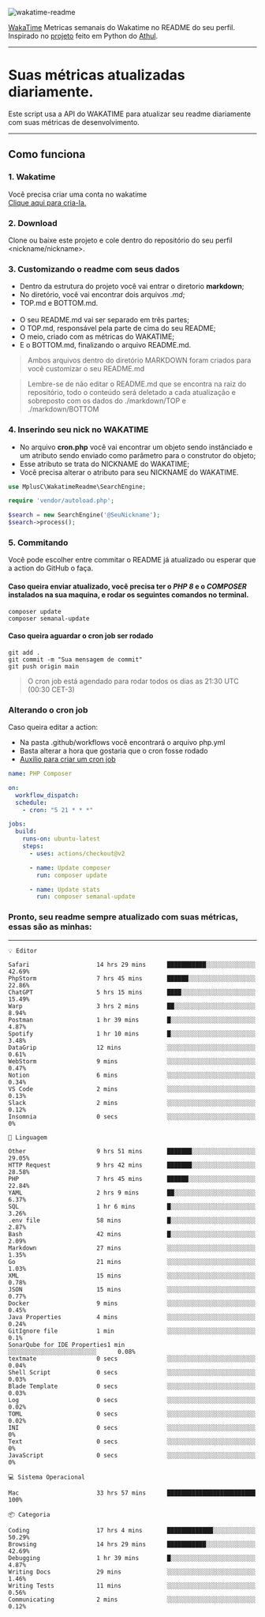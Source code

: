 ![wakatime-readme](https://socialify.git.ci/bymatheus/wakatime-readme/image?description=1&descriptionEditable=M%C3%A9tricas%20semanais%20do%20Wakatime%20no%20seu%20README%20de%20perfil.&font=KoHo&forks=1&language=1&owner=1&pattern=Signal&stargazers=1&theme=Dark)

[WakaTime](https://wakatime.com) Metricas semanais do Wakatime no README do seu perfil. <br>
Inspirado no [projeto](https://github.com/athul/waka-readme) feito em Python do [Athul](https://github.com/athul).
___

# Suas métricas atualizadas diariamente.
Este script usa a API do WAKATIME para atualizar seu readme diariamente com suas métricas de desenvolvimento.

___

## Como funciona

### 1. Wakatime
Você precisa criar uma conta no wakatime <br>
[Clique aqui para cria-la.](https://wakatime.com) 

### 2. Download
Clone ou baixe este projeto e cole dentro do repositório do seu perfil <nickname/nickname>.

### 3. Customizando o readme com seus dados
- Dentro da estrutura do projeto você vai entrar o diretorio **markdown**;  
- No diretório, você vai encontrar dois arquivos *.md*;
- TOP.md e BOTTOM.md.
<br><br>
- O seu README.md vai ser separado em três partes; 
- O TOP.md, responsável pela parte de cima do seu README;
- O meio, criado com as métricas do WAKATIME;
- E o BOTTOM.md, finalizando o arquivo README.md.<br>

> Ambos arquivos dentro do diretório MARKDOWN foram criados para você customizar o seu README.md

> Lembre-se de não editar o README.md que se encontra na raiz do repositório, todo o conteúdo será deletado a cada atualização e sobreposto com os dados do ./markdown/TOP e ./markdown/BOTTOM

### 4. Inserindo seu nick no WAKATIME
- No arquivo **cron.php** você vai encontrar um objeto sendo instânciado e um atributo sendo enviado como parâmetro para o construtor do objeto;
- Esse atributo se trata do NICKNAME do WAKATIME;
- Você precisa alterar o atributo para seu NICKNAME do WAKATIME.

```php
use MplusC\WakatimeReadme\SearchEngine;

require 'vendor/autoload.php';

$search = new SearchEngine('@SeuNickname');
$search->process();
```

### 5. Commitando
Você pode escolher entre commitar o README já atualizado ou esperar que a action do GitHub o faça. <br>

#### Caso queira enviar atualizado, você precisa ter o *PHP 8* e o *COMPOSER* instalados na sua maquina, e rodar os seguintes comandos no terminal.
```composer
composer update
composer semanal-update 
```

#### Caso queira aguardar o cron job ser rodado 
```git 
git add .
git commit -m "Sua mensagem de commit"
git push origin main
```

>O cron job está agendado para rodar todos os dias as 21:30 UTC (00:30 CET-3) 

### Alterando o cron job
Caso queira editar a action:

- Na pasta .github/workflows você encontrará o arquivo php.yml
- Basta alterar a hora que gostaria que o cron fosse rodado
- [Auxilio para criar um cron job](https://crontab.guru)

```yml
name: PHP Composer

on:
  workflow_dispatch:
  schedule:
    - cron: "5 21 * * *"

jobs:
  build:
    runs-on: ubuntu-latest
    steps:
      - uses: actions/checkout@v2

      - name: Update composer
        run: composer update

      - name: Update stats
        run: composer semanal-update
```

### Pronto, seu readme sempre atualizado com suas métricas, essas são as minhas:

___
```text
💡 Editor

Safari                   14 hrs 29 mins      ███████████░░░░░░░░░░░░░░     42.69%
PhpStorm                 7 hrs 45 mins       ██████░░░░░░░░░░░░░░░░░░░     22.86%
ChatGPT                  5 hrs 15 mins       ████░░░░░░░░░░░░░░░░░░░░░     15.49%
Warp                     3 hrs 2 mins        ██░░░░░░░░░░░░░░░░░░░░░░░      8.94%
Postman                  1 hr 39 mins        █░░░░░░░░░░░░░░░░░░░░░░░░      4.87%
Spotify                  1 hr 10 mins        █░░░░░░░░░░░░░░░░░░░░░░░░      3.48%
DataGrip                 12 mins             ░░░░░░░░░░░░░░░░░░░░░░░░░      0.61%
WebStorm                 9 mins              ░░░░░░░░░░░░░░░░░░░░░░░░░      0.47%
Notion                   6 mins              ░░░░░░░░░░░░░░░░░░░░░░░░░      0.34%
VS Code                  2 mins              ░░░░░░░░░░░░░░░░░░░░░░░░░      0.13%
Slack                    2 mins              ░░░░░░░░░░░░░░░░░░░░░░░░░      0.12%
Insomnia                 0 secs              ░░░░░░░░░░░░░░░░░░░░░░░░░         0%
```
```text
💬 Linguagem

Other                    9 hrs 51 mins       ███████░░░░░░░░░░░░░░░░░░     29.05%
HTTP Request             9 hrs 42 mins       ███████░░░░░░░░░░░░░░░░░░     28.58%
PHP                      7 hrs 45 mins       ██████░░░░░░░░░░░░░░░░░░░     22.84%
YAML                     2 hrs 9 mins        ██░░░░░░░░░░░░░░░░░░░░░░░      6.37%
SQL                      1 hr 6 mins         █░░░░░░░░░░░░░░░░░░░░░░░░      3.26%
.env file                58 mins             █░░░░░░░░░░░░░░░░░░░░░░░░      2.87%
Bash                     42 mins             █░░░░░░░░░░░░░░░░░░░░░░░░      2.09%
Markdown                 27 mins             ░░░░░░░░░░░░░░░░░░░░░░░░░      1.35%
Go                       21 mins             ░░░░░░░░░░░░░░░░░░░░░░░░░      1.03%
XML                      15 mins             ░░░░░░░░░░░░░░░░░░░░░░░░░      0.78%
JSON                     15 mins             ░░░░░░░░░░░░░░░░░░░░░░░░░      0.77%
Docker                   9 mins              ░░░░░░░░░░░░░░░░░░░░░░░░░      0.45%
Java Properties          4 mins              ░░░░░░░░░░░░░░░░░░░░░░░░░      0.24%
GitIgnore file           1 min               ░░░░░░░░░░░░░░░░░░░░░░░░░       0.1%
SonarQube for IDE Properties1 min               ░░░░░░░░░░░░░░░░░░░░░░░░░      0.08%
textmate                 0 secs              ░░░░░░░░░░░░░░░░░░░░░░░░░      0.04%
Shell Script             0 secs              ░░░░░░░░░░░░░░░░░░░░░░░░░      0.03%
Blade Template           0 secs              ░░░░░░░░░░░░░░░░░░░░░░░░░      0.03%
Log                      0 secs              ░░░░░░░░░░░░░░░░░░░░░░░░░      0.02%
TOML                     0 secs              ░░░░░░░░░░░░░░░░░░░░░░░░░      0.02%
INI                      0 secs              ░░░░░░░░░░░░░░░░░░░░░░░░░         0%
Text                     0 secs              ░░░░░░░░░░░░░░░░░░░░░░░░░         0%
JavaScript               0 secs              ░░░░░░░░░░░░░░░░░░░░░░░░░         0%
```
```text
💻 Sistema Operacional

Mac                      33 hrs 57 mins      █████████████████████████       100%
```
```text
📦 Categoria

Coding                   17 hrs 4 mins       █████████████░░░░░░░░░░░░     50.29%
Browsing                 14 hrs 29 mins      ███████████░░░░░░░░░░░░░░     42.69%
Debugging                1 hr 39 mins        █░░░░░░░░░░░░░░░░░░░░░░░░      4.87%
Writing Docs             29 mins             ░░░░░░░░░░░░░░░░░░░░░░░░░      1.46%
Writing Tests            11 mins             ░░░░░░░░░░░░░░░░░░░░░░░░░      0.56%
Communicating            2 mins              ░░░░░░░░░░░░░░░░░░░░░░░░░      0.12%
```
